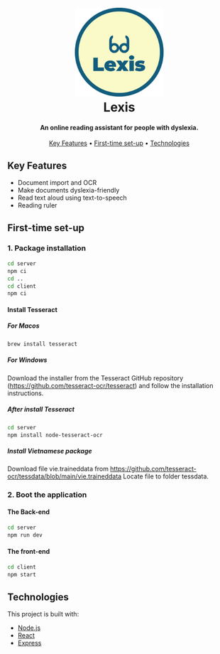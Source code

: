 
<h1 align="center">
  <br>
  <img src="client\src\assets\images\round-logo.png" alt="Lexis" width="200">
  <br>
  Lexis
  <br>
</h1>

<h4 align="center">An online reading assistant for people with dyslexia.</h4>

<p align="center">
  <a href="#key-features">Key Features</a> •
  <a href="#first-time-set-up">First-time set-up</a> •
  <a href="#technologies">Technologies</a> 

</p>

## Key Features

* Document import and OCR
* Make documents dyslexia-friendly
* Read text aloud using text-to-speech
* Reading ruler

## First-time set-up
### 1. Package installation

```sh
cd server
npm ci
cd ..
cd client
npm ci
```

#### Install Tesseract
##### For Macos

```sh
brew install tesseract
```

##### For Windows

Download the installer from the Tesseract GitHub repository (https://github.com/tesseract-ocr/tesseract) and follow the installation instructions.

##### After install Tesseract

```sh
cd server
npm install node-tesseract-ocr
```

##### Install Vietnamese package

Download file vie.traineddata from https://github.com/tesseract-ocr/tessdata/blob/main/vie.traineddata
Locate file to folder tessdata.

### 2. Boot the application

#### The Back-end

```sh
cd server
npm run dev
```

#### The front-end

```sh
cd client
npm start
```

## Technologies

This project is built with:

- [Node.js](https://nodejs.org/)
- [React](https://react.dev/)
- [Express](https://expressjs.com/)
